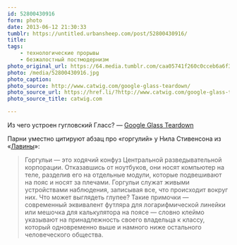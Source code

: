 ```yaml
---
id: 52800430916
form: photo
date: 2013-06-12 21:30:33
tumblr: https://untitled.urbansheep.com/post/52800430916/
title:
tags:
    - технологические прорывы
    - безжалостный постмодернизм
photo_original_url: https://64.media.tumblr.com/caa05741f260c0cceb6a6f3055537fe5/tumblr_moajaxPFjr1qz4wzio1_1280.jpg
photo: /media/52800430916.jpg
photo_caption: 
photo_source: http://www.catwig.com/google-glass-teardown/
photo_source_url: https://href.li/?http://www.catwig.com/google-glass-teardown/
photo_source_title: catwig.com

---
```


<p><p>Из чего устроен гугловский Гласс? — <a href="http://www.catwig.com/google-glass-teardown/">Google Glass Teardown</a></p>

<p>Парни уместно цитируют абзац про «горгулий» у Нила Стивенсона из «<a href="http://flibusta.net/a/12021">Лавины</a>»:</p>

<blockquote>
  <p>Горгульи — это ходячий конфуз Центральной разведывательной корпорации. Отказавшись от ноутбуков, они носят компьютер на теле, разделив его на отдельные модули, которые подвешивают на пояс и носят за плечами. Горгульи служат живыми устройствами наблюдения, записывая все, что происходит вокруг них. Что может выглядеть глупее? Такие примочки — современный эквивалент футляра для логарифмической линейки или мешочка для калькулятора на поясе — словно клеймо указывают на принадлежность своего владельца к классу, который одновременно выше и намного ниже остального человеческого общества.</p>
</blockquote></p>
